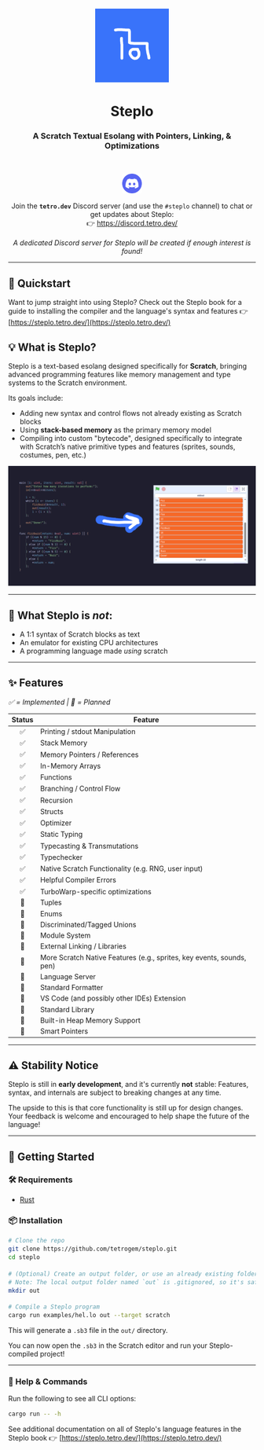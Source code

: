 <p align="center">
  <img src="readme/logo.png" width="150" alt="Steplo Logo">
</p>

<h1 align="center">Steplo</h1>
<h3 align="center">A Scratch Textual Esolang with Pointers, Linking, & Optimizations</h3>

<br>

<p align="center">
  <img src="readme/discord.svg" width="40" alt="Discord Logo">
</p>

<p align="center">
  Join the <strong><code>tetro.dev</code></strong> Discord server (and use the <code>#steplo</code> channel) to chat or get updates about Steplo:
  <br>
  👉 <a href="https://discord.tetro.dev/">https://discord.tetro.dev/</a>
  <br><br>
  <i>A dedicated Discord server for Steplo will be created if enough interest is found!</i>
</p>

---
## 🚀 Quickstart

Want to jump straight into using Steplo? Check out the Steplo book for a guide to installing the compiler and the language's syntax and features 👉 [https://steplo.tetro.dev/](https://steplo.tetro.dev/)

## 💡 What is Steplo?

Steplo is a text-based esolang designed specifically for **Scratch**, bringing advanced programming features like memory management and type systems to the Scratch environment.

Its goals include:

* Adding new syntax and control flows not already existing as Scratch blocks
* Using **stack-based memory** as the primary memory model
* Compiling into custom "bytecode", designed specifically to integrate with Scratch’s native primitive types and features (sprites, sounds, costumes, pen, etc.)

<img src="readme/fizzbuzz.png">

---

## 🚫 What Steplo is *not*:

* A 1:1 syntax of Scratch blocks as text
* An emulator for existing CPU architectures
* A programming language made _using_ scratch

---

## ✨ Features
*✅ = Implemented | 🚧 = Planned*

| Status | Feature |
| :---: | --- |
| ✅ | Printing / stdout Manipulation |
| ✅ | Stack Memory |
| ✅ | Memory Pointers / References |
| ✅ | In-Memory Arrays |
| ✅ | Functions |
| ✅ | Branching / Control Flow |
| ✅ | Recursion |
| ✅ | Structs |
| ✅ | Optimizer |
| ✅ | Static Typing |
| ✅ | Typecasting & Transmutations |
| ✅ | Typechecker |
| ✅ | Native Scratch Functionality (e.g. RNG, user input) |
| ✅ | Helpful Compiler Errors |
| ✅ | TurboWarp-specific optimizations  |
| 🚧 | Tuples |
| 🚧 | Enums |
| 🚧 | Discriminated/Tagged Unions |
| 🚧 | Module System |
| 🚧 | External Linking / Libraries |
| 🚧 | More Scratch Native Features (e.g., sprites, key events, sounds, pen) |
| 🚧 | Language Server |
| 🚧 | Standard Formatter |
| 🚧 | VS Code (and possibly other IDEs) Extension |
| 🚧 | Standard Library |
| 🚧 | Built-in Heap Memory Support |
| 🚧 | Smart Pointers |

---

## ⚠️ Stability Notice

Steplo is still in **early development**, and it's currently **not** stable: Features, syntax, and internals are subject to breaking changes at any time.

The upside to this is that core functionality is still up for design changes. Your feedback is welcome and encouraged to help shape the future of the language!

---

## 🚀 Getting Started

### 🛠 Requirements

* [Rust](https://www.rust-lang.org/tools/install)

### 📦 Installation

```bash
# Clone the repo
git clone https://github.com/tetrogem/steplo.git
cd steplo

# (Optional) Create an output folder, or use an already existing folder
# Note: The local output folder named `out` is .gitignored, so it's safe to create/use!
mkdir out

# Compile a Steplo program
cargo run examples/hel.lo out --target scratch
```

This will generate a `.sb3` file in the `out/` directory.

You can now open the `.sb3` in the Scratch editor and run your Steplo-compiled project!

---

### 🧪 Help & Commands

Run the following to see all CLI options:

```bash
cargo run -- -h
```

See additional documentation on all of Steplo's language features in the Steplo book 👉 [https://steplo.tetro.dev/](https://steplo.tetro.dev/)
